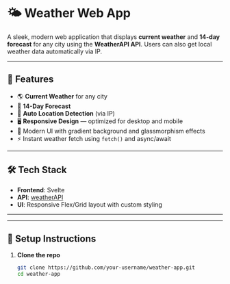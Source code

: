 # 🌤️ Weather Web App

A sleek, modern web application that displays **current weather** and **14-day forecast** for any city using the **WeatherAPI API**. Users can also get local weather data automatically via IP.

<!-- ToDo -->
<!-- ![screenshot](./screenshot.png) -->

---

## 🚀 Features

- 🌎 **Current Weather** for any city
- 📅 **14-Day Forecast**
- 📍 **Auto Location Detection** (via IP)
- 🖥️ **Responsive Design** — optimized for desktop and mobile
- 🎨 Modern UI with gradient background and glassmorphism effects
- ⚡️ Instant weather fetch using `fetch()` and async/await

---

## 🛠 Tech Stack

- **Frontend**: Svelte
- **API**: [weatherAPI](https://www.weatherapi.com)
- **UI**: Responsive Flex/Grid layout with custom styling

---

<!-- ToDo -->
<!-- ## 📷 Preview 

| Desktop View | Mobile View |
|--------------|-------------|
| ![desktop](./preview-desktop.png) | ![mobile](./preview-mobile.png) |
-->
---

## 🔧 Setup Instructions

1. **Clone the repo**
   ```bash
   git clone https://github.com/your-username/weather-app.git
   cd weather-app
